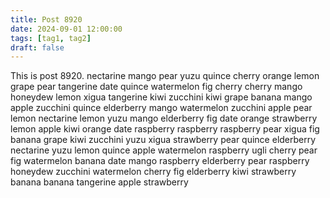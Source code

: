 ```yaml
---
title: Post 8920
date: 2024-09-01 12:00:00
tags: [tag1, tag2]
draft: false
---
```

This is post 8920.
nectarine
mango
pear
yuzu
quince
cherry
orange
lemon
grape
pear
tangerine
date
quince
watermelon
fig
cherry
cherry
mango
honeydew
lemon
xigua
tangerine
kiwi
zucchini
kiwi
grape
banana
mango
apple
zucchini
quince
elderberry
mango
watermelon
zucchini
apple
pear
lemon
nectarine
lemon
yuzu
mango
elderberry
fig
date
orange
strawberry
lemon
apple
kiwi
orange
date
raspberry
raspberry
raspberry
pear
xigua
fig
banana
grape
kiwi
zucchini
yuzu
xigua
strawberry
pear
quince
elderberry
nectarine
yuzu
lemon
quince
apple
watermelon
raspberry
ugli
cherry
pear
fig
watermelon
banana
date
mango
raspberry
elderberry
pear
raspberry
honeydew
zucchini
watermelon
cherry
fig
elderberry
kiwi
strawberry
banana
banana
tangerine
apple
strawberry

